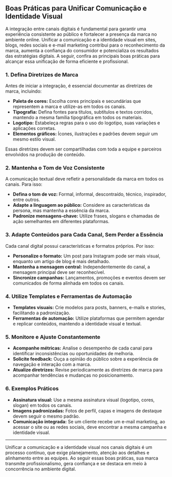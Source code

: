 
## Boas Práticas para Unificar Comunicação e Identidade Visual

A integração entre canais digitais é fundamental para garantir uma experiência consistente ao público e fortalecer a presença da marca no ambiente online. Unificar a comunicação e a identidade visual em sites, blogs, redes sociais e e-mail marketing contribui para o reconhecimento da marca, aumenta a confiança do consumidor e potencializa os resultados das estratégias digitais. A seguir, confira as principais boas práticas para alcançar essa unificação de forma eficiente e profissional.

### 1. Defina Diretrizes de Marca

Antes de iniciar a integração, é essencial documentar as diretrizes de marca, incluindo:

- **Paleta de cores:** Escolha cores principais e secundárias que representem a marca e utilize-as em todos os canais.
- **Tipografia:** Defina fontes para títulos, subtítulos e textos corridos, mantendo a mesma família tipográfica em todos os materiais.
- **Logotipo:** Estabeleça regras para o uso do logotipo, suas variações e aplicações corretas.
- **Elementos gráficos:** Ícones, ilustrações e padrões devem seguir um mesmo estilo visual.

Essas diretrizes devem ser compartilhadas com toda a equipe e parceiros envolvidos na produção de conteúdo.

### 2. Mantenha o Tom de Voz Consistente

A comunicação textual deve refletir a personalidade da marca em todos os canais. Para isso:

- **Defina o tom de voz:** Formal, informal, descontraído, técnico, inspirador, entre outros.
- **Adapte a linguagem ao público:** Considere as características da persona, mas mantenha a essência da marca.
- **Padronize mensagens-chave:** Utilize frases, slogans e chamadas de ação semelhantes em diferentes plataformas.

### 3. Adapte Conteúdos para Cada Canal, Sem Perder a Essência

Cada canal digital possui características e formatos próprios. Por isso:

- **Personalize o formato:** Um post para Instagram pode ser mais visual, enquanto um artigo de blog é mais detalhado.
- **Mantenha a mensagem central:** Independentemente do canal, a mensagem principal deve ser reconhecível.
- **Sincronize campanhas:** Lançamentos, promoções e eventos devem ser comunicados de forma alinhada em todos os canais.

### 4. Utilize Templates e Ferramentas de Automação

- **Templates visuais:** Crie modelos para posts, banners, e-mails e stories, facilitando a padronização.
- **Ferramentas de automação:** Utilize plataformas que permitem agendar e replicar conteúdos, mantendo a identidade visual e textual.

### 5. Monitore e Ajuste Constantemente

- **Acompanhe métricas:** Analise o desempenho de cada canal para identificar inconsistências ou oportunidades de melhoria.
- **Solicite feedback:** Ouça a opinião do público sobre a experiência de navegação e interação com a marca.
- **Atualize diretrizes:** Revise periodicamente as diretrizes de marca para acompanhar tendências e mudanças no posicionamento.

### 6. Exemplos Práticos

- **Assinatura visual:** Use a mesma assinatura visual (logotipo, cores, slogan) em todos os canais.
- **Imagens padronizadas:** Fotos de perfil, capas e imagens de destaque devem seguir o mesmo padrão.
- **Comunicação integrada:** Se um cliente recebe um e-mail marketing, ao acessar o site ou as redes sociais, deve encontrar a mesma campanha e identidade visual.

---

Unificar a comunicação e a identidade visual nos canais digitais é um processo contínuo, que exige planejamento, atenção aos detalhes e alinhamento entre as equipes. Ao seguir essas boas práticas, sua marca transmite profissionalismo, gera confiança e se destaca em meio à concorrência no ambiente digital.
```
